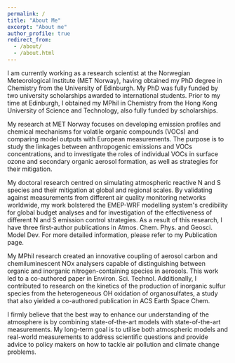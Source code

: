 ```yaml
---
permalink: /
title: "About Me"
excerpt: "About me"
author_profile: true
redirect_from: 
  - /about/
  - /about.html
---
```

I am currently working as a research scientist at the Norwegian Meteorological Institute (MET Norway), having obtained my PhD degree in Chemistry from the University of Edinburgh. My PhD was fully funded by two university scholarships awarded to international students. Prior to my time at Edinburgh, I obtained my MPhil in Chemistry from the Hong Kong University of Science and Technology, also fully funded by scholarships.

My research at MET Norway focuses on developing emission profiles and chemical mechanisms for volatile organic compounds (VOCs) and comparing model outputs with European measurements. The purpose is to study the linkages between anthropogenic emissions and VOCs concentrations, and to investigate the roles of individual VOCs in surface ozone and secondary organic aerosol formation, as well as strategies for their mitigation.

My doctoral research centred on simulating atmospheric reactive N and S species and their mitigation at global and regional scales. By validating against measurements from different air quality monitoring networks worldwide, my work bolstered the EMEP-WRF modelling system's credibility for global budget analyses and for investigation of the effectiveness of different N and S emission control strategies. As a result of this research, I have three first-author publications in Atmos. Chem. Phys. and Geosci. Model Dev. For more detailed information, please refer to my Publication page.

My MPhil research created an innovative coupling of aerosol carbon and chemiluminescent NOx analysers capable of distinguishing between organic and inorganic nitrogen-containing species in aerosols. This work led to a co-authored paper in Environ. Sci. Technol. Additionally, I contributed to research on the kinetics of the production of inorganic sulfur species from the heterogeneous OH oxidation of organosulfates, a study that also yielded a co-authored publication in ACS Earth Space Chem.

I firmly believe that the best way to enhance our understanding of the atmosphere is by combining state-of-the-art models with state-of-the-art measurements. My long-term goal is to utilise both atmospheric models and real-world measurements to address scientific questions and provide advice to policy makers on how to tackle air pollution and climate change problems.

